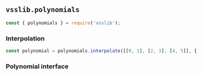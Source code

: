 ## `vsslib.polynomials`

```js
const { polynomials } = require('vsslib');
```

### Interpolation

```js
const polynomial = polynomials.interpolate([[0, 1], [2, 3], [4, 5]], { order: 7 });
```

### Polynomial interface
